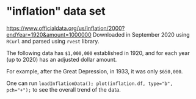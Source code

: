 # "inflation" data set

<https://www.officialdata.org/us/inflation/2000?endYear=1920&amount=1000000> Downloaded in September 2020 using `RCurl` and parsed using `rvest` library.

The following data has `$1,000,000` established in 1920, and for each year (up to 2020) has an adjusted dollar amount.

For example, after the Great Depression, in 1933, it was only `$650,000`.

One can run `loadInflationData(); plot(inflation.df, type="b", pch="+");` to see the overall trend of the data.


